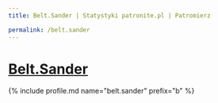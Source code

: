 ```yaml
---
title: Belt.Sander | Statystyki patronite.pl | Patromierz

permalink: /belt.sander
---
```


# [Belt.Sander](https://patronite.pl/belt.sander)

{% include profile.md name="belt.sander" prefix="b" %}
